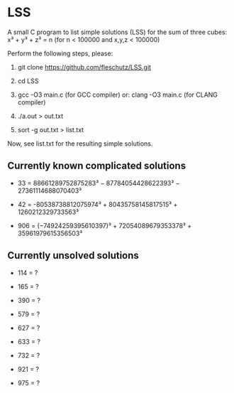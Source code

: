 LSS
===

A small C program to list simple solutions (LSS) for the sum of three cubes: x³ + y³ + z³ = n (for n < 100000 and x,y,z < 100000)

Perform the following steps, please:

1. git clone https://github.com/fleschutz/LSS.git

2. cd LSS

3. gcc -O3 main.c (for GCC compiler) or: clang -O3 main.c (for CLANG compiler)

4. ./a.out > out.txt

5. sort -g out.txt > list.txt

Now, see list.txt for the resulting simple solutions.


Currently known complicated solutions
-------------------------------------
* 33 = 88661289752875283³ − 87784054428622393³ − 27361114688070403³

* 42 = -80538738812075974³ + 80435758145817515³ + 1260212329733563³ 

* 906 = (−74924259395610397)³ + 72054089679353378³ + 35961979615356503³


Currently unsolved solutions
----------------------------
* 114 = ?

* 165 = ?

* 390 = ?

* 579 = ?

* 627 = ?

* 633 = ?

* 732 = ?

* 921 = ?

* 975 = ?

